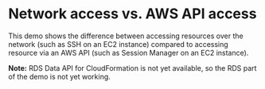 # Network access vs. AWS API access

This demo shows the difference between accessing resources over the network (such as SSH on an EC2 instance) compared to accessing resource via an AWS API (such as Session Manager on an EC2 instance).

**Note:** RDS Data API for CloudFormation is not yet available, so the RDS part of the demo is not yet working.

